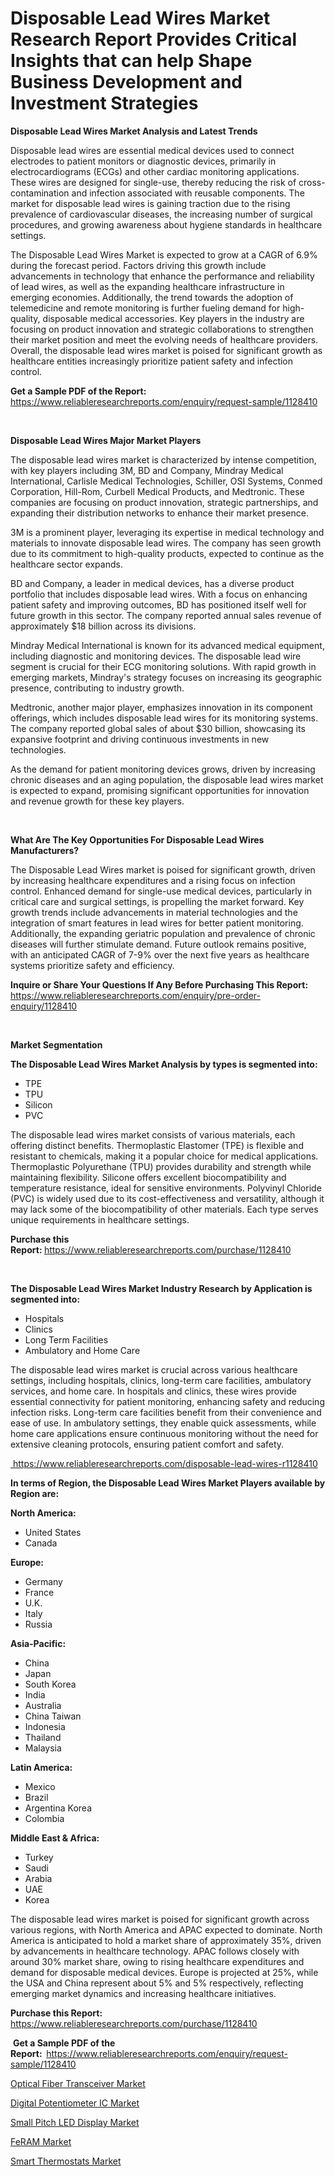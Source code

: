 <p><h1>Disposable Lead Wires Market Research Report Provides Critical Insights that can help Shape Business Development and Investment Strategies</h1></p><p><strong>Disposable Lead Wires Market Analysis and Latest Trends</strong></p>
<p><p>Disposable lead wires are essential medical devices used to connect electrodes to patient monitors or diagnostic devices, primarily in electrocardiograms (ECGs) and other cardiac monitoring applications. These wires are designed for single-use, thereby reducing the risk of cross-contamination and infection associated with reusable components. The market for disposable lead wires is gaining traction due to the rising prevalence of cardiovascular diseases, the increasing number of surgical procedures, and growing awareness about hygiene standards in healthcare settings.</p><p>The Disposable Lead Wires Market is expected to grow at a CAGR of 6.9% during the forecast period. Factors driving this growth include advancements in technology that enhance the performance and reliability of lead wires, as well as the expanding healthcare infrastructure in emerging economies. Additionally, the trend towards the adoption of telemedicine and remote monitoring is further fueling demand for high-quality, disposable medical accessories. Key players in the industry are focusing on product innovation and strategic collaborations to strengthen their market position and meet the evolving needs of healthcare providers. Overall, the disposable lead wires market is poised for significant growth as healthcare entities increasingly prioritize patient safety and infection control.</p></p>
<p><strong>Get a Sample PDF of the Report:&nbsp;</strong> <a href="https://www.reliableresearchreports.com/enquiry/request-sample/1128410?utm_campaign=34&utm_medium=2&utm_source=Github&utm_content=ia&utm_term=10022025&utm_id=disposable-lead-wires">https://www.reliableresearchreports.com/enquiry/request-sample/1128410</a></p>
<p>&nbsp;</p>
<p><strong>Disposable Lead Wires Major Market Players</strong></p>
<p><p>The disposable lead wires market is characterized by intense competition, with key players including 3M, BD and Company, Mindray Medical International, Carlisle Medical Technologies, Schiller, OSI Systems, Conmed Corporation, Hill-Rom, Curbell Medical Products, and Medtronic. These companies are focusing on product innovation, strategic partnerships, and expanding their distribution networks to enhance their market presence.</p><p>3M is a prominent player, leveraging its expertise in medical technology and materials to innovate disposable lead wires. The company has seen growth due to its commitment to high-quality products, expected to continue as the healthcare sector expands.</p><p>BD and Company, a leader in medical devices, has a diverse product portfolio that includes disposable lead wires. With a focus on enhancing patient safety and improving outcomes, BD has positioned itself well for future growth in this sector. The company reported annual sales revenue of approximately $18 billion across its divisions.</p><p>Mindray Medical International is known for its advanced medical equipment, including diagnostic and monitoring devices. The disposable lead wire segment is crucial for their ECG monitoring solutions. With rapid growth in emerging markets, Mindray's strategy focuses on increasing its geographic presence, contributing to industry growth.</p><p>Medtronic, another major player, emphasizes innovation in its component offerings, which includes disposable lead wires for its monitoring systems. The company reported global sales of about $30 billion, showcasing its expansive footprint and driving continuous investments in new technologies.</p><p>As the demand for patient monitoring devices grows, driven by increasing chronic diseases and an aging population, the disposable lead wires market is expected to expand, promising significant opportunities for innovation and revenue growth for these key players.</p></p>
<p>&nbsp;</p>
<p><strong>What Are The Key Opportunities For Disposable Lead Wires Manufacturers?</strong></p>
<p><p>The Disposable Lead Wires market is poised for significant growth, driven by increasing healthcare expenditures and a rising focus on infection control. Enhanced demand for single-use medical devices, particularly in critical care and surgical settings, is propelling the market forward. Key growth trends include advancements in material technologies and the integration of smart features in lead wires for better patient monitoring. Additionally, the expanding geriatric population and prevalence of chronic diseases will further stimulate demand. Future outlook remains positive, with an anticipated CAGR of 7-9% over the next five years as healthcare systems prioritize safety and efficiency.</p></p>
<p><strong>Inquire or Share Your Questions If Any Before Purchasing This Report:</strong> <a href="https://www.reliableresearchreports.com/enquiry/pre-order-enquiry/1128410?utm_campaign=34&utm_medium=2&utm_source=Github&utm_content=ia&utm_term=10022025&utm_id=disposable-lead-wires">https://www.reliableresearchreports.com/enquiry/pre-order-enquiry/1128410</a></p>
<p>&nbsp;</p>
<p><strong>Market Segmentation</strong></p>
<p><strong>The Disposable Lead Wires Market Analysis by types is segmented into:</strong></p>
<p><ul><li>TPE</li><li>TPU</li><li>Silicon</li><li>PVC</li></ul></p>
<p><p>The disposable lead wires market consists of various materials, each offering distinct benefits. Thermoplastic Elastomer (TPE) is flexible and resistant to chemicals, making it a popular choice for medical applications. Thermoplastic Polyurethane (TPU) provides durability and strength while maintaining flexibility. Silicone offers excellent biocompatibility and temperature resistance, ideal for sensitive environments. Polyvinyl Chloride (PVC) is widely used due to its cost-effectiveness and versatility, although it may lack some of the biocompatibility of other materials. Each type serves unique requirements in healthcare settings.</p></p>
<p><strong>Purchase this Report:&nbsp;</strong><a href="https://www.reliableresearchreports.com/purchase/1128410?utm_campaign=34&utm_medium=2&utm_source=Github&utm_content=ia&utm_term=10022025&utm_id=disposable-lead-wires">https://www.reliableresearchreports.com/purchase/1128410</a></p>
<p>&nbsp;</p>
<p><strong>The Disposable Lead Wires Market Industry Research by Application is segmented into:</strong></p>
<p><ul><li>Hospitals</li><li>Clinics</li><li>Long Term Facilities</li><li>Ambulatory and Home Care</li></ul></p>
<p><p>The disposable lead wires market is crucial across various healthcare settings, including hospitals, clinics, long-term care facilities, ambulatory services, and home care. In hospitals and clinics, these wires provide essential connectivity for patient monitoring, enhancing safety and reducing infection risks. Long-term care facilities benefit from their convenience and ease of use. In ambulatory settings, they enable quick assessments, while home care applications ensure continuous monitoring without the need for extensive cleaning protocols, ensuring patient comfort and safety.</p></p>
<p><a href="https://www.reliableresearchreports.com/disposable-lead-wires-r1128410?utm_campaign=34&utm_medium=2&utm_source=Github&utm_content=ia&utm_term=10022025&utm_id=disposable-lead-wires">&nbsp;https://www.reliableresearchreports.com/disposable-lead-wires-r1128410</a></p>
<p><strong>In terms of Region, the Disposable Lead Wires Market Players available by Region are:</strong></p>
<p>
    <p> <strong> North America: </strong>
        <ul>
            <li>United States</li>
            <li>Canada</li>
        </ul>
        </p> 
    <p> <strong> Europe: </strong>
        <ul>
            <li>Germany</li>
            <li>France</li>
            <li>U.K.</li>
            <li>Italy</li>
            <li>Russia</li>
        </ul>
        </p> 
    <p> <strong> Asia-Pacific: </strong>
        <ul>
            <li>China</li>
            <li>Japan</li>
            <li>South Korea</li>
            <li>India</li>
            <li>Australia</li>
            <li>China Taiwan</li>
            <li>Indonesia</li>
            <li>Thailand</li>
            <li>Malaysia</li>
        </ul>
        </p> 
    <p> <strong> Latin America: </strong>
        <ul>
            <li>Mexico</li>
            <li>Brazil</li>
            <li>Argentina Korea</li>
            <li>Colombia</li>
        </ul>
        </p> 
    <p> <strong> Middle East & Africa: </strong>
        <ul>
            <li>Turkey</li>
            <li>Saudi</li>
            <li>Arabia</li>
            <li>UAE</li>
            <li>Korea</li>
        </ul>
    </p>
    </p>
<p><p>The disposable lead wires market is poised for significant growth across various regions, with North America and APAC expected to dominate. North America is anticipated to hold a market share of approximately 35%, driven by advancements in healthcare technology. APAC follows closely with around 30% market share, owing to rising healthcare expenditures and demand for disposable medical devices. Europe is projected at 25%, while the USA and China represent about 5% and 5% respectively, reflecting emerging market dynamics and increasing healthcare initiatives.</p></p>
<p><strong>Purchase this Report: </strong><a href="https://www.reliableresearchreports.com/purchase/1128410?utm_campaign=34&utm_medium=2&utm_source=Github&utm_content=ia&utm_term=10022025&utm_id=disposable-lead-wires">https://www.reliableresearchreports.com/purchase/1128410</a></p>
<p>&nbsp;<strong>Get a Sample PDF of the Report:&nbsp;&nbsp;</strong><a href="https://www.reliableresearchreports.com/enquiry/request-sample/1128410?utm_campaign=34&utm_medium=2&utm_source=Github&utm_content=ia&utm_term=10022025&utm_id=disposable-lead-wires">https://www.reliableresearchreports.com/enquiry/request-sample/1128410</a></p>
<p><strong></strong></p>
<p><p><a href="https://github.com/kimberjam0i/Market-Research-Report-List-1/blob/main/optical-fiber-transceiver-market.md?utm_campaign=34&utm_medium=2&utm_source=Github&utm_content=ia&utm_term=10022025&utm_id=disposable-lead-wires">Optical Fiber Transceiver Market</a></p><p><a href="https://github.com/ElviraLeka1962/Market-Research-Report-List-1/blob/main/digital-potentiometer-ic-market.md?utm_campaign=34&utm_medium=2&utm_source=Github&utm_content=ia&utm_term=10022025&utm_id=disposable-lead-wires">Digital Potentiometer IC Market</a></p><p><a href="https://github.com/nathaliehurles7142/Market-Research-Report-List-1/blob/main/small-pitch-led-display-market.md?utm_campaign=34&utm_medium=2&utm_source=Github&utm_content=ia&utm_term=10022025&utm_id=disposable-lead-wires">Small Pitch LED Display Market</a></p><p><a href="https://github.com/lourdesmai100/Market-Research-Report-List-1/blob/main/feram-market.md?utm_campaign=34&utm_medium=2&utm_source=Github&utm_content=ia&utm_term=10022025&utm_id=disposable-lead-wires">FeRAM Market</a></p><p><a href="https://github.com/darenph8er/Market-Research-Report-List-1/blob/main/smart-thermostats-market.md?utm_campaign=34&utm_medium=2&utm_source=Github&utm_content=ia&utm_term=10022025&utm_id=disposable-lead-wires">Smart Thermostats Market</a></p></p>